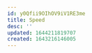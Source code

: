 ```yaml
---
id: y0Qfii9OIhOV9iV1RE3me
title: Speed
desc: ''
updated: 1644211819707
created: 1643216146005
---
```


